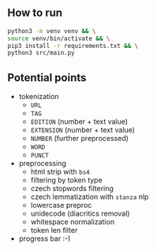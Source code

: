 ## How to run

```bash
python3 -m venv venv && \
source venv/bin/activate && \
pip3 install -r requirements.txt && \
python3 src/main.py
```

## Potential points

- tokenization
	- `URL`
	- `TAG`
	- `EDITION` (number + text value)
	- `EXTENSION` (number + text value)
	- `NUMBER` (further preprocessed)
	- `WORD`
	- `PUNCT`
- preprocessing
	- html strip with `bs4`
	- filtering by token type
	- czech stopwords filtering
	- czech lemmatization with `stanza` nlp
	- lowercase preproc
	- unidecode (diacritics removal)
	- whitespace normalization
	- token len filter
- progress bar :-)

